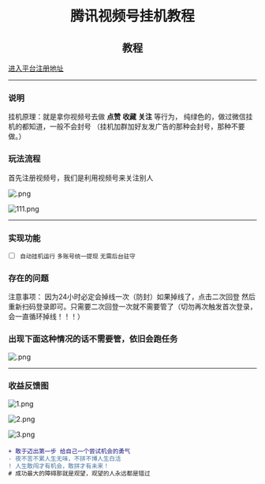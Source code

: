 <h1 align="center">腾讯视频号挂机教程</h1>


<h2 align="center">教程</h2>
        
[进入平台注册地址](https://www.laiqan.vip/register/58cb25)

-----------

### 说明
挂机原理：就是拿你视频号去做  **点赞** **收藏** **关注** 等行为， 纯绿色的，做过微信挂机的都知道，一般不会封号 （挂机加群加好友发广告的那种会封号，那种不要做。）


### 玩法流程
 
首先注册视频号，我们是利用视频号来关注别人

![.png](https://s2.loli.net/2024/05/15/KNAkqQ9hmDpFWUw.png)

![111.png](https://s2.loli.net/2024/05/15/1jSx9Lg6TWdvF5I.png)


-----------


### 实现功能

- [ ] `自动挂机运行`   `多账号统一提现`    `无需后台驻守`


### 存在的问题

注意事项： 因为24小时必定会掉线一次（防封）如果掉线了，点击二次回登 然后重新扫码登录即可。只需要二次回登一次就不需要管了（切勿再次触发首次登录， 会一直循环掉线！！！）


### 出现下面这种情况的话不需要管，依旧会跑任务
![.png](https://s2.loli.net/2024/05/15/3nFaNdvVDOCE2lz.png)





-----------


###  收益反馈图
![1.png](https://s2.loli.net/2024/05/15/CQ4aIq9Z2gMXUwW.png)


![2.png](https://s2.loli.net/2024/05/15/Aw1gLsOfQBucCnZ.png)


![3.png](https://s2.loli.net/2024/05/15/mKHoYr6zEqB9aQs.png)


#### 

```diff
+ 敢于迈出第一步 给自己一个尝试机会的勇气
- 夜不苦不累人生无味，不拼不博人生白活
! 人生敢闯才有机会，敢拼才有未来！
# 成功最大的障碍那就是观望，观望的人永远都是错过
```

